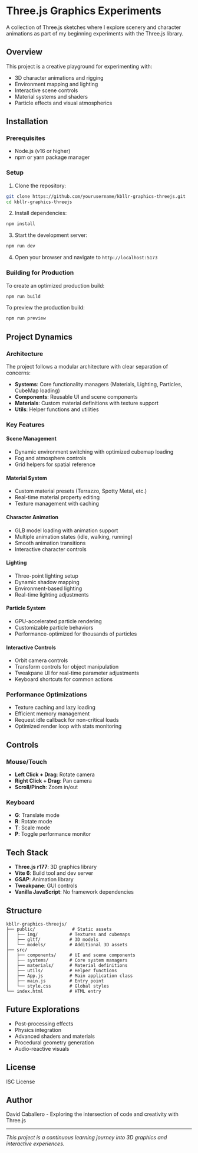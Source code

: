 # Three.js Graphics Experiments

A collection of Three.js sketches where I explore scenery and character animations as part of my beginning experiments with the Three.js library.

## Overview

This project is a creative playground for experimenting with:
- 3D character animations and rigging
- Environment mapping and lighting
- Interactive scene controls
- Material systems and shaders
- Particle effects and visual atmospherics

## Installation

### Prerequisites
- Node.js (v16 or higher)
- npm or yarn package manager

### Setup

1. Clone the repository:
```bash
git clone https://github.com/yourusername/kbllr-graphics-threejs.git
cd kbllr-graphics-threejs
```

2. Install dependencies:
```bash
npm install
```

3. Start the development server:
```bash
npm run dev
```

4. Open your browser and navigate to `http://localhost:5173`

### Building for Production

To create an optimized production build:
```bash
npm run build
```

To preview the production build:
```bash
npm run preview
```

## Project Dynamics

### Architecture

The project follows a modular architecture with clear separation of concerns:

- **Systems**: Core functionality managers (Materials, Lighting, Particles, CubeMap loading)
- **Components**: Reusable UI and scene components
- **Materials**: Custom material definitions with texture support
- **Utils**: Helper functions and utilities

### Key Features

#### Scene Management
- Dynamic environment switching with optimized cubemap loading
- Fog and atmosphere controls
- Grid helpers for spatial reference

#### Material System
- Custom material presets (Terrazzo, Spotty Metal, etc.)
- Real-time material property editing
- Texture management with caching

#### Character Animation
- GLB model loading with animation support
- Multiple animation states (idle, walking, running)
- Smooth animation transitions
- Interactive character controls

#### Lighting
- Three-point lighting setup
- Dynamic shadow mapping
- Environment-based lighting
- Real-time lighting adjustments

#### Particle System
- GPU-accelerated particle rendering
- Customizable particle behaviors
- Performance-optimized for thousands of particles

#### Interactive Controls
- Orbit camera controls
- Transform controls for object manipulation
- Tweakpane UI for real-time parameter adjustments
- Keyboard shortcuts for common actions

### Performance Optimizations

- Texture caching and lazy loading
- Efficient memory management
- Request idle callback for non-critical loads
- Optimized render loop with stats monitoring

## Controls

### Mouse/Touch
- **Left Click + Drag**: Rotate camera
- **Right Click + Drag**: Pan camera
- **Scroll/Pinch**: Zoom in/out

### Keyboard
- **G**: Translate mode
- **R**: Rotate mode
- **T**: Scale mode
- **P**: Toggle performance monitor

## Tech Stack

- **Three.js r177**: 3D graphics library
- **Vite 6**: Build tool and dev server
- **GSAP**: Animation library
- **Tweakpane**: GUI controls
- **Vanilla JavaScript**: No framework dependencies

## Structure

```
kbllr-graphics-threejs/
├── public/              # Static assets
│   ├── img/            # Textures and cubemaps
│   ├── gltf/           # 3D models
│   └── models/         # Additional 3D assets
├── src/
│   ├── components/     # UI and scene components
│   ├── systems/        # Core system managers
│   ├── materials/      # Material definitions
│   ├── utils/          # Helper functions
│   ├── App.js          # Main application class
│   ├── main.js         # Entry point
│   └── style.css       # Global styles
└── index.html          # HTML entry
```

## Future Explorations

- Post-processing effects
- Physics integration
- Advanced shaders and materials
- Procedural geometry generation
- Audio-reactive visuals

## License

ISC License

## Author

David Caballero - Exploring the intersection of code and creativity with Three.js

---

*This project is a continuous learning journey into 3D graphics and interactive experiences.*